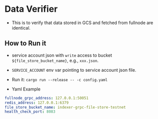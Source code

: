 # Data Verifier
* This is to verify that data stored in GCS and fetched from fullnode are identical.

## How to Run it

* service account json with `write` access to bucket `${file_store_bucket_name}`, e.g., `xxx.json`.
  
* `SERVICE_ACCOUNT` env var pointing to service account json file.

* Run it:  `cargo run --release -- -c config.yaml`

* Yaml Example 
```yaml
fullnode_grpc_address: 127.0.0.1:50051
redis_address: 127.0.0.1:6379
file_store_bucket_name: indexer-grpc-file-store-testnet 
health_check_port: 8083
```